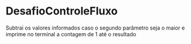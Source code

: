 # DesafioControleFluxo

Subtrai os valores informados caso o segundo parâmetro seja o maior e imprime no terminal a contagem de 1 até o resultado